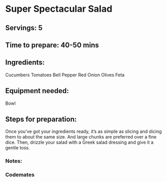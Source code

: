 # Super Spectacular Salad

## Servings: 5

## Time to prepare: 40-50 mins

## Ingredients:
Cucumbers
Tomatoes
Bell Pepper
Red Onion
Olives
Feta

## Equipment needed:
Bowl

## Steps for preparation:
Once you’ve got your ingredients ready, it’s as simple as slicing and dicing them to about the same size. And large chunks are preferred over a fine dice. Then, drizzle your salad with a Greek salad dressing and give it a gentle toss.


### Notes:



### Codemates #
